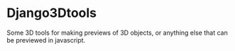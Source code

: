 Django3Dtools
=============

Some 3D tools for making previews of 3D objects, or anything else that can be previewed in javascript.
